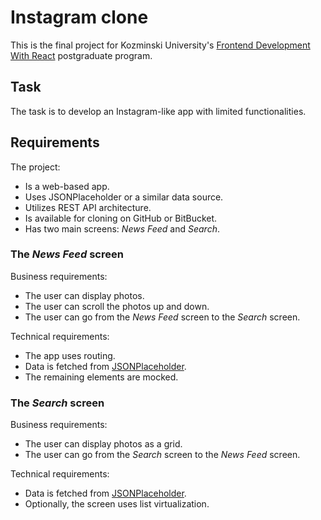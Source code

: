 # Instagram clone

This is the final project for Kozminski University's  [Frontend Development With React](https://www.kozminski.edu.pl/pl/node/6841) postgraduate program.

## Task

The task is to develop an Instagram-like app with limited functionalities.

## Requirements

The project:
- Is a web-based app.
- Uses JSONPlaceholder or a similar data source.
- Utilizes REST API architecture.
- Is available for cloning on GitHub or BitBucket.
- Has two main screens: *News Feed* and *Search*.

### The *News Feed* screen

Business requirements:
- The user can display photos.
- The user can scroll the photos up and down.
- The user can go from the *News Feed* screen to the *Search* screen.

Technical requirements:
- The app uses routing.
- Data is fetched from [JSONPlaceholder](https://jsonplaceholder.typicode.com/photos).
- The remaining elements are mocked.

### The *Search* screen

Business requirements:
- The user can display photos as a grid.
- The user can go from the *Search* screen to the *News Feed* screen.

Technical requirements:
-  Data is fetched from [JSONPlaceholder](https://jsonplaceholder.typicode.com/photos).
-  Optionally, the screen uses list virtualization.